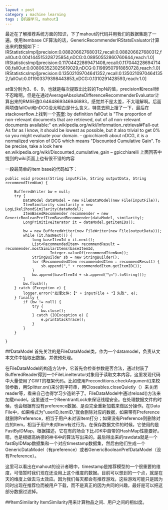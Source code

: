 ```yaml
---
layout : post
category : machine learning
tags : [机器学习, mahout]
---
```

最近在了解推荐系统方面的知识，下了mahout的代码并用我们的数据集跑了一遍。使用itembase CF算法的话，GenericRecommenderIRStatsEvaluator计算出来的数据如下：
    IRStatisticsImpl[precision:0.088206627680312,recall:0.088206627680312,fallOut:0.004144515328725854,nDCG:0.08950552860760644,reach:1.0]
    IRStatisticsImpl[precision:0.11704422869471408,recall:0.11704422869471408,fallOut:0.008063523025619029,nDCG:0.11989507918850728,reach:1.0]
    IRStatisticsImpl[precision:0.13502109704641352,recall:0.13502109704641352,fallOut:0.011903379398443853,nDCG:0.1310291428593,reach:1.0]

at值分别为3、6、9，也就是每次提取出比较的TopN的值，precision和recall惨不忍睹啊。但是在通过AverageAbsoluteDifferenceRecommenderEvaluator计算出来的RMSE值0.6464869346946893，感觉并不是太差，不太理解啊。后面两项值fallOut和nDCG没太明白是什么含义，特意去网上搜了一下，最后在stackoverflow上找到一个[答案](http://stackoverflow.com/questions/16478192/how-to-interpret-irstatisticsimpl-data-in-mahout):
    by definition fallOut is "The proportion of non-relevant documents that are retrieved, out of all non-relevant documents available:" en.wikipedia.org/wiki/Information_retrieval#Fall-out As far as I know, it should be lowest as possible, but it also trivial to get 0% so you might evaluate your domain. – gpicchiarelli 
    about nDCG, it is a normalized version of DCG which means "Discounted Cumulative Gain". To be precise, take a look here en.wikipedia.org/wiki/Discounted_cumulative_gain – gpicchiarelli 
上面回答中提到的wiki页面上也有很不错的内容

一段最简单的item base的代码如下：

	public void process(String inputFile, String outputData, String recommendItemNum) {

		BufferedWriter bw = null;
		try {
			DataModel dataModel = new FileDataModel(new File(inputFile));
			ItemSimilarity similarity = new LogLikelihoodSimilarity(dataModel);
			ItemBasedRecommender recommender = new GenericBooleanPrefItemBasedRecommender(dataModel, similarity);
			LongPrimitiveIterator it = dataModel.getItemIDs();

			bw = new BufferedWriter(new FileWriter(new File(outputData)));
			while (it.hasNext()) {
				long baseItemId = it.next();
				List<RecommendedItem> recommendResult = recommender.mostSimilarItems(baseItemId,
						Integer.valueOf(recommendItemNum));
				StringBuilder sb = new StringBuilder();
				for (RecommendedItem recommendedItem : recommendResult) {
					sb.append("," + recommendedItem.getItemID());
				}
				bw.append(baseItemId + sb.append("\n").toString());
			}
			bw.flush();
		} catch (Exception e) {
			logger.error("处理文件:【" + inputFile + "】失败", e);
		} finally {
			if (bw != null) {
				try {
					bw.close();
				} catch (IOException e) {
					e.printStackTrace();
				}
			}
		}

	}

##DataModel
首先关注的是FileDataModel类，作为一个datamodel，负责从文本文件中抽取出数据，并做预处理。

在FileDataModel的构造方法中，它首先会检查参数是否合法，通过封装了BufferedReader得到一个FileLineIterator对象用于读取文本内容，这里发现代码中大量使用了GWT的框架代码。比如使用Preconditions.checkArgument()来校验参数，用Splitter.on()来分割字符串，用Closeables.closeQuietly（）来关闭reader等，看来自己也得学习少造轮子了。FileDataModel中通过reload()方法来加载model，这里通过一个ReentrantLock来保证线程安全。在处理数据文件的时候，也会根据有没有preference数据、是否完全重新加载来做区分操作。在Data File中，如果格式为"userID,itemID,"就会删除对应的数据，如果带有Preference就删除Preference，相当于用户未对该Item打分；如果没有Preference则删除对应的Item，相当于用户未对Item有过行为。在保存数据文件的时候，它使用的是FastByIDMap，根据描述，它在有的场合下比JDK中自带的HashMap性能要好。嗯，也是根据高纳德的神书中的算法写出来的。最后得出来的rawdata就是一个fastByIDMap数据集和一个对应timestamp数据集，然后由他们生成一个GenericDataModel（有preference）或者GenericBooleanPrefDataModel（没有Preference）。    

这里可以看出在mahout的设计者眼中，timestamp是推荐模型的一个很重要的维度，可惜暂时我们现在还没用上这个维度的数据。目前可以想到的一个点，就是在天的维度上做去马太效应。因为我们每天都会有推荐游戏，这些游戏可能只是因为同时出现在推荐位而被用户下载，而不是真正的因为共同的兴趣，最好是可以把这部分数据过滤掉。

##ItemSimilarity
ItemSimilarity用来计算物品之间、用户之间的相似度。


